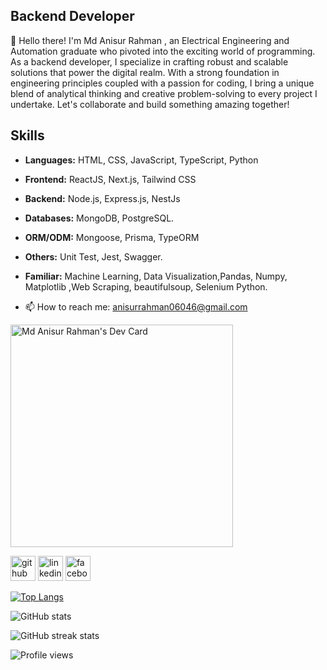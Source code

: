 
## Backend Developer
👋 Hello there! I'm Md Anisur Rahman , an Electrical Engineering and Automation graduate who pivoted into the exciting world of programming. As a backend developer, I specialize in crafting robust and scalable solutions that power the digital realm. With a strong foundation in engineering principles coupled with a passion for coding, I bring a unique blend of analytical thinking and creative problem-solving to every project I undertake. Let's collaborate and build something amazing together!

## Skills
- **Languages:** HTML, CSS, JavaScript, TypeScript, Python
- **Frontend:** ReactJS, Next.js, Tailwind CSS
- **Backend:** Node.js, Express.js, NestJs
- **Databases:** MongoDB, PostgreSQL.
- **ORM/ODM:** Mongoose, Prisma, TypeORM
- **Others:** Unit Test, Jest, Swagger.
- **Familiar:** Machine Learning, Data Visualization,Pandas, Numpy, Matplotlib ,Web Scraping, beautifulsoup, Selenium Python.

- 📫 How to reach me: anisurrahman06046@gmail.com


<a href="https://app.daily.dev/anis06046"><img src="https://api.daily.dev/devcards/v2/lpU7eJmqqbyvqb8mrLSOX.png?r=pkc" width="356" alt="Md Anisur Rahman's Dev Card"/></a>


[<img src='https://cdn.jsdelivr.net/npm/simple-icons@3.0.1/icons/github.svg' alt='github' height='40'>](https://github.com/Anisurrahman06046)  [<img src='https://cdn.jsdelivr.net/npm/simple-icons@3.0.1/icons/linkedin.svg' alt='linkedin' height='40'>](https://www.linkedin.com/in/https://www.linkedin.com/in/md-anisur-rahman-0575861b2//)  [<img src='https://cdn.jsdelivr.net/npm/simple-icons@3.0.1/icons/facebook.svg' alt='facebook' height='40'>](https://www.facebook.com/https://www.facebook.com/profile.php?id=100008280541615)  

[![Top Langs](https://github-readme-stats.vercel.app/api/top-langs/?username=Anisurrahman06046)](https://github.com/anuraghazra/github-readme-stats)

![GitHub stats](https://github-readme-stats.vercel.app/api?username=Anisurrahman06046&show_icons=true&count_private=true)  

 

![GitHub streak stats](https://streak-stats.demolab.com/?user=Anisurrahman06046)  

![Profile views](https://gpvc.arturio.dev/Anisurrahman06046)  
